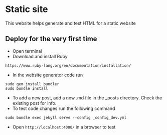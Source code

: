 # Static site

This website helps generate and test HTML for a static website


## Deploy for the very first time

* Open terminal
* Download and install Ruby
```
https://www.ruby-lang.org/en/documentation/installation/
```
* In the website generator code run
```
sudo gem install bundler
sudo bundle install
```
* To add a new post, add a new .md file in the _posts directory. Check the existing post for info.
* To test code changes run the following command
```
sudo bundle exec jekyll serve --config _config_dev.yml
```
* Open ```http://localhost:4000/``` in a browser to test